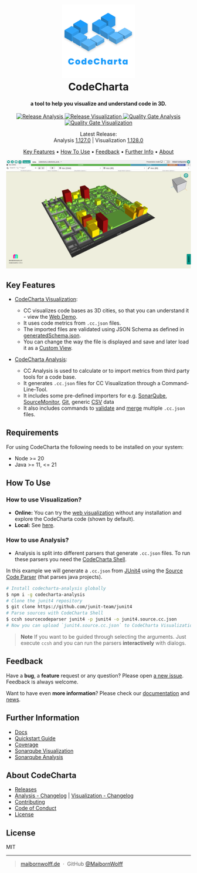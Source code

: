 <h1 align="center">
  <br>
  <a href="https://maibornwolff.github.io/codecharta/visualization/app/index.html?file=codecharta.cc.json.gz&file=codecharta_analysis.cc.json.gz"><img src="https://raw.githubusercontent.com/maibornwolff/codecharta/main/logo/codecharta_logo.svg" alt="CodeCharta" width="200"/></a>
  <br>
  CodeCharta
  <br>
</h1>

<h4 align="center">a tool to help you visualize and understand code in 3D.</h4>

<p align="center">
    <a href="https://github.com/MaibornWolff/codecharta/actions/workflows/release-analysis.yml">
        <img src="https://github.com/MaibornWolff/codecharta/actions/workflows/release-analysis.yml/badge.svg" alt="Release Analysis">
    </a>
    <a href="https://github.com/MaibornWolff/codecharta/actions/workflows/release-visualization.yml">
        <img src="https://github.com/MaibornWolff/codecharta/actions/workflows/release-visualization.yml/badge.svg" alt="Release Visualization">
    </a>
  <a href="https://sonarcloud.io/dashboard?id=maibornwolff-gmbh_codecharta_analysis">
    <img src="https://sonarcloud.io/api/project_badges/measure?project=maibornwolff-gmbh_codecharta_analysis&metric=alert_status" alt="Quality Gate Analysis"></a>
  <a href="https://sonarcloud.io/dashboard?id=maibornwolff-gmbh_codecharta_visualization">
      <img src="https://sonarcloud.io/api/project_badges/measure?project=maibornwolff-gmbh_codecharta_visualization&metric=alert_status" alt="Quality Gate Visualization">
  </a>
</p>

<p align="center">
Latest Release: <br>
 Analysis <a href="https://github.com/MaibornWolff/codecharta/releases/tag/ana-1.127.0">1.127.0</a> | Visualization <a href="https://github.com/MaibornWolff/codecharta/releases/tag/vis-1.128.0">1.128.0</a>

[comment]: ##################################################################################
[comment]: <Ensure that the words 'latest release' are above the line with the links>
[comment]: ##################################################################################

</p>

<p align="center">
  <a href="#key-features">Key Features</a> •
  <a href="#how-to-use">How To Use</a> •
  <a href="#feedback">Feedback</a> •
  <a href="#further-information">Further Info</a> •
  <a href="#about-codecharta">About</a>
</p>

![Screenshot of visualization](screenshot.png)

## Key Features

- [CodeCharta Visualization](https://maibornwolff.github.io/codecharta/docs/visualization/):

  - CC visualizes code bases as 3D cities, so that you can understand it - view the [Web Demo](https://maibornwolff.github.io/codecharta/visualization/app/index.html?file=codecharta.cc.json.gz&file=codecharta_analysis.cc.json.gz).
  - It uses code metrics from `.cc.json` files.
  - The imported files are validated using JSON Schema as defined in [generatedSchema.json](/visualization/app/codeCharta/util/generatedSchema.json).
  - You can change the way the file is displayed and save and later load it as a [Custom View](https://maibornwolff.github.io/codecharta/docs/custom-view/).

- [CodeCharta Analysis](https://maibornwolff.github.io/codecharta/docs/analysis/):
  - CC Analysis is used to calculate or to import metrics from third party tools for a code base.
  - It generates `.cc.json` files for CC Visualization through a Command-Line-Tool.
  - It includes some pre-defined importers for e.g. [SonarQube](https://maibornwolff.github.io/codecharta/docs/sonar-importer), [SourceMonitor](https://maibornwolff.github.io/codecharta/docs/sourcemonitorimporter), [Git](https://maibornwolff.github.io/codecharta/docs/git-log-parser), generic [CSV](https://maibornwolff.github.io/codecharta/docs/csv-importer) data
  - It also includes commands to [validate]() and [merge]() multiple `.cc.json` files.

## Requirements

For using CodeCharta the following needs to be installed on your system:

- Node >= 20
- Java >= 11, <= 21

## How To Use

### How to use **Visualization**?

- **Online:** You can try the [web visualization](https://maibornwolff.github.io/codecharta/visualization/app/index.html?file=codecharta.cc.json&file=codecharta_analysis.cc.json) without any installation and explore the CodeCharta code (shown by default).
- **Local:** See [here](visualization/README.md).

### How to use **Analysis**?

- Analysis is split into different parsers that generate `.cc.json` files. To run these parsers you need the [CodeCharta Shell](https://maibornwolff.github.io/codecharta/docs/ccsh/).

In this example we will generate a `.cc.json` from [JUnit4](https://github.com/junit-team/junit4) using the [Source Code Parser](https://maibornwolff.github.io/codecharta/docs/source-code-parser) (that parses java projects).

```bash
# Install codecharta-analysis globally
$ npm i -g codecharta-analysis
# Clone the junit4 repository
$ git clone https://github.com/junit-team/junit4
# Parse sources with CodeCharta Shell
$ ccsh sourcecodeparser junit4 -p junit4 -o junit4.source.cc.json
# Now you can upload `junit4.source.cc.json` to CodeCharta Visualization
```

> **Note**
> If you want to be guided through selecting the arguments. Just execute `ccsh` and you can run the parsers **interactively** with dialogs.

## Feedback

Have a **bug**, a **feature** request or any question? Please open [a new issue](https://github.com/MaibornWolff/codecharta/issues/new). Feedback is always welcome.

Want to have even **more information**? Please check our [documentation](https://maibornwolff.github.io/codecharta/) and [news](https://maibornwolff.github.io/codecharta/news/).

## Further Information

- [Docs](https://maibornwolff.github.io/codecharta/)
- [Quickstart Guide](https://maibornwolff.github.io/codecharta/docs/quick-start-guide/)
- [Coverage](https://maibornwolff.github.io/codecharta/visualization/coverage/lcov-report/)
- [Sonarqube Visualization](https://sonarcloud.io/project/overview?id=maibornwolff-gmbh_codecharta_visualization)
- [Sonarqube Analysis](https://sonarcloud.io/project/overview?id=maibornwolff-gmbh_codecharta_analysis)

## About CodeCharta

- [Releases](https://github.com/MaibornWolff/codecharta/releases)
- [Analysis - Changelog](analysis/CHANGELOG.md) | [Visualization - Changelog](visualization/CHANGELOG.md)
- [Contributing](CONTRIBUTING.md)
- [Code of Conduct](CODE_OF_CONDUCT.md)
- [License](LICENSE.md)

## License

MIT

---

> [maibornwolff.de](https://www.maibornwolff.de) &nbsp;&middot;&nbsp;
> GitHub [@MaibornWolff](https://github.com/maibornwolff)
